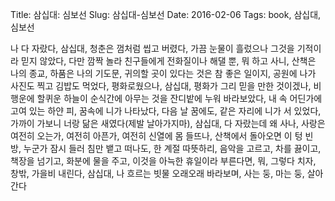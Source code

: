 Title: 삼십대: 심보선
Slug: 삼십대-심보선
Date: 2016-02-06
Tags: book, 삼십대, 심보선

나 다 자랐다, 삼십대, 청춘은 껌처럼 씹고 버렸다, 가끔 눈물이 흘렀으나 그것을 기적이라 믿지 않았다, 다만 깜짝 놀라 친구들에게 전화질이나 해댈 뿐, 뭐 하고 사니, 산책은 나의 종교, 하품은 나의 기도문, 귀의할 곳이 있다는 것은 참 좋은 일이지, 공원에 나가 사진도 찍고 김밥도 먹었다, 평화로웠으나, 삼십대, 평화가 그리 믿을 만한 것이겠나, 비행운에 할퀴운 하늘이 순식간에 아무는 것을 잔디밭에 누워 바라보았다, 내 속 어딘가에 고여 있는 하얀 피, 꿈속에 니가 나타났다, 다음 날 꿈에도, 같은 자리에 니가 서 있었다, 가까이 가보니 너랑 닮은 새였다(제발 날아가지마), 삼십대, 다 자랐는데 왜 사나, 사랑은 여전히 오는가, 여전히 아픈가, 여전히 신열에 몸 들뜨나, 산책에서 돌아오면 이 텅 빈 방, 누군가 잠시 들러 침만 뱉고 떠나도, 한 계절 따뜻하리, 음악을 고르고, 차를 끓이고, 책장을 넘기고, 화분에 물을 주고, 이것을 아늑한 휴일이라 부른다면, 뭐, 그렇다 치자, 창밖, 가을비 내린다, 삼십대, 나 흐르는 빗물 오래오래 바라보며, 사는 둥, 마는 둥, 살아간다
